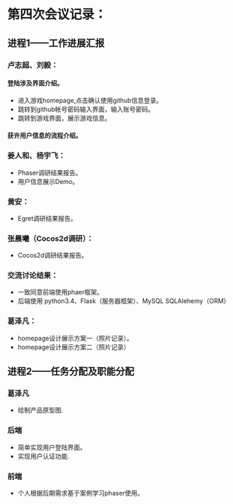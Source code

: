 # 第四次会议记录：

## 进程1——工作进展汇报

### 卢志超、刘毅：

#### 登陆涉及界面介绍。
+ 进入游戏homepage,点击确认使用github信息登录。
+ 跳转到github帐号密码输入界面，输入账号密码。
+ 跳转到游戏界面，展示游戏信息。
#### 获许用户信息的流程介绍。



### 姜人和、杨宇飞：
+ Phaser调研结果报告。
+ 用户信息展示Demo。

### 黄安：
+ Egret调研结果报告。

### 张晨曦（Cocos2d调研）：
+ Cocos2d调研结果报告。


### 交流讨论结果：
+ 一致同意前端使用phaer框架。
+ 后端使用  python3.4、Flask（服务器框架）、MySQL SQLAlehemy（ORM） 


### 葛泽凡：
+ homepage设计展示方案一（照片记录）。
+ homepage设计展示方案二（照片记录）


## 进程2——任务分配及职能分配

### 葛泽凡
+ 绘制产品原型图.

### 后端
+ 简单实现用户登陆界面。
+ 实现用户认证功能.

### 前端
+ 个人根据后期需求基于案例学习phaser使用。




